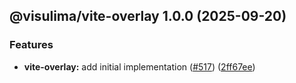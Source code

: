 ## @visulima/vite-overlay 1.0.0 (2025-09-20)

### Features

* **vite-overlay:** add initial implementation ([#517](https://github.com/visulima/visulima/issues/517)) ([2ff67ee](https://github.com/visulima/visulima/commit/2ff67ee316ee517f1c55b39b27a10aebb82dd4b9))
